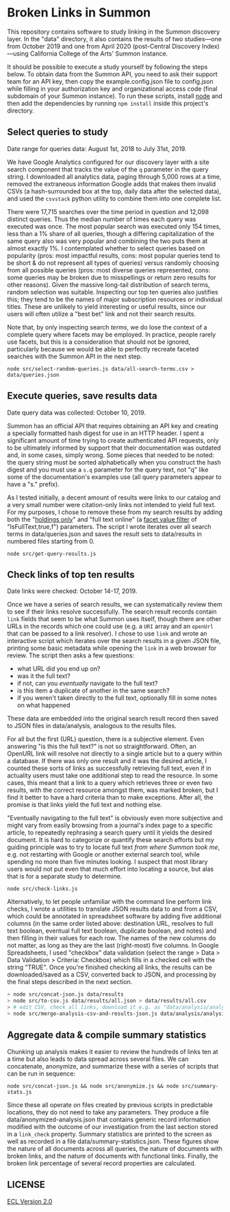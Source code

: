 # Broken Links in Summon

This repository contains software to study linking in the Summon discovery layer. In the "data" directory, it also contains the results of two studies—one from October 2019 and one from April 2020 (post-Central Discovery Index)—using California College of the Arts' Summon instance.

It should be possible to execute a study yourself by following the steps below. To obtain data from the Summon API, you need to ask their support team for an API key, then copy the example.config.json file to config.json while filling in your authorization key and organizational access code (final subdomain of your Summon instance). To run these scripts, install [node](https://nodejs.org/en/) and then add the dependencies by running `npm install` inside this project's directory.

## Select queries to study

Date range for queries data: August 1st, 2018 to July 31st, 2019.

We have Google Analytics configured for our discovery layer with a site search component that tracks the value of the `q` parameter in the query string. I downloaded all analytics data, paging through 5,000 rows at a time, removed the extraneous information Google adds that makes them invalid CSVs (a hash-surrounded box at the top, daily data after the selected data), and used the `csvstack` python utility to combine them into one complete list.

There were 17,715 searches over the time period in question and 12,098 distinct queries. Thus the median number of times each query was executed was once. The most popular search was executed only 154 times, less than a 1% share of all queries, though a differing capitalization of the same query also was very popular and combining the two puts them at almost exactly 1%. I contemplated whether to select queries based on popularity (pros: most impactful results, cons: most popular queries tend to be short & do not represent all types of queries) versus randomly choosing from all possible queries (pros: most diverse queries represented, cons: some queries may be broken due to misspellings or return zero results for other reasons). Given the massive long-tail distribution of search terms, random selection was suitable. Inspecting our top ten queries also justifies this; they tend to be the names of major subscription resources or individual titles. These are unlikely to yield interesting or useful results, since our users will often utilize a "best bet" link and not their search results.

Note that, by only inspecting search _terms_, we do lose the context of a complete query where facets may be employed. In practice, people rarely use facets, but this is a consideration that should not be ignored, particularly because we would be able to perfectly recreate faceted searches with the Summon API in the next step.

`node src/select-random-queries.js data/all-search-terms.csv > data/queries.json`

## Execute queries, save results data

Date query data was collected: October 10, 2019.

Summon has an official API that requires obtaining an API key and creating a specially formatted hash digest for use in an HTTP header. I spent a significant amount of time trying to create authenticated API requests, only to be ultimately informed by support that their documentation was outdated and, in some cases, simply wrong. Some pieces that needed to be noted: the query string must be sorted alphabetically when you construct the hash digest and you must use a `s.q` parameter for the query text, not "q" like some of the documentation's examples use (all query parameters appear to have a "s." prefix).

As I tested initially, a decent amount of results were links to our catalog and a very small number were citation-only links not intended to yield full text. For my purposes, I chose to remove these from my search results by adding both the "[holdings only](https://developers.exlibrisgroup.com/summon/apis/SearchAPI/Query/Parameters/HoldingsOnly/)" and "full text online" (a [facet value filter](https://developers.exlibrisgroup.com/summon/apis/SearchAPI/Query/Parameters/FacetValueFilter/) of "IsFullText,true,f") parameters. The script I wrote iterates over all search terms in data/queries.json and saves the result sets to data/results in numbered files starting from 0.

`node src/get-query-results.js`

## Check links of top ten results

Date links were checked: October 14-17, 2019.

Once we have a series of search results, we can systematically review them to see if their links resolve successfully. The search result records contain `link` fields that seem to be what Summon uses itself, though there are other URLs in the records which one could use (e.g. a `URI` array and an `openUrl` that can be passed to a link resolver). I chose to use `link` and wrote an interactive script which iterates over the search results in a given JSON file, printing some basic metadata while opening the `link` in a web browser for review. The script then asks a few questions:

- what URL did you end up on?
- was it the full text?
- if not, can you _eventually_ navigate to the full text?
- is this item a duplicate of another in the same search?
- if you weren't taken directly to the full text, optionally fill in some notes on what happened

These data are embedded into the original search result record then saved to JSON files in data/analysis, analogous to the results files.

For all but the first (URL) question, there is a subjective element. Even answering "is this the full text?" is not so straightforward. Often, an OpenURL link will resolve not directly to a single article but to a query within a database. If there was only one result and it was the desired article, I counted these sorts of links as successfully retrieving full text, even if in actuality users must take one additional step to read the resource. In some cases, this meant that a link to a query which retrieves three or even two results, with the correct resource amongst them, was marked broken, but I find it better to have a hard criteria than to make exceptions. After all, the promise is that links yield the full text and nothing else.

"Eventually navigating to the full text" is obviously even more subjective and might vary from easily browsing from a journal's index page to a specific article, to repeatedly rephrasing a search query until it yields the desired document. It is hard to categorize or quantify these search efforts but my guiding principle was to try to locate full text _from where Summon took me_, e.g. not restarting with Google or another external search tool, while spending no more than five minutes looking. I suspect that most library users would not put even that much effort into locating a source, but alas that is for a separate study to determine.

`node src/check-links.js`

Alternatively, to let people unfamiliar with the command line perform link checks, I wrote a utilities to translate JSON results data to and from a CSV, which could be annotated in spreadsheet software by adding five additional columns (in the same order listed above: destination URL, resolves to full text boolean, eventual full text boolean, duplicate boolean, and notes) and then filling in their values for each row. The names of the new columns do not matter, as long as they are the last (right-most) five columns. In Google Spreadsheets, I used "checkbox" data validation (select the range > Data > Data Validation > Criteria: Checkbox) which fills in a checked cell with the string "TRUE". Once you're finished checking all links, the results can be downloaded/saved as a CSV, converted back to JSON, and processing by the final steps described in the next section.

```sh
> node src/concat-json.js data/results
> node src/to-csv.js data/results/all.json > data/results/all.csv
> # edit CSV, check all links, download it e.g. as "data/analysis/analysis.csv"
> node src/merge-analysis-csv-and-results-json.js data/analysis/analysis.csv > data/analysis/all.json
```

## Aggregate data & compile summary statistics

Chunking up analysis makes it easier to review the hundreds of links ten at a time but also leads to data spread across several files. We can concatenate, anonymize, and summarize these with a series of scripts that can be run in sequence:

`node src/concat-json.js && node src/anonymize.js && node src/summary-stats.js`

Since these all operate on files created by previous scripts in predictable locations, they do not need to take any parameters. They produce a file data/anonymized-analysis.json that contains generic record information modified with the outcome of our investigation from the last section stored in a `link_check` property. Summary statistics are printed to the screen as well as recorded in a file data/summary-statistics.json. These figures show the nature of all documents across all queries, the nature of documents with broken links, and the nature of documents with functional links. Finally, the broken link percentage of several record properties are calculated.

## LICENSE

[ECL Version 2.0](https://opensource.org/licenses/ECL-2.0)

